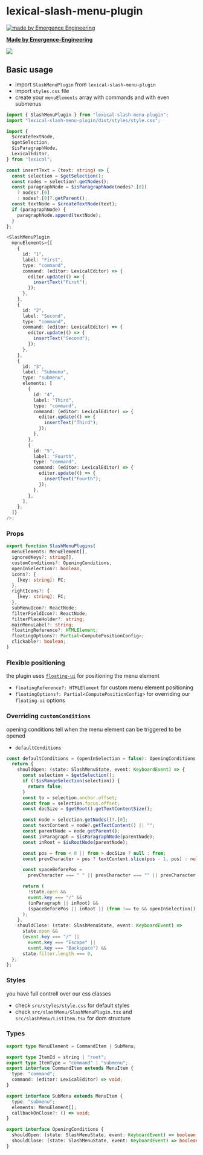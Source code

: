 # lexical-slash-menu-plugin

[![made by Emergence Engineering](https://emergence-engineering.com/ee-logo.svg)](https://emergence-engineering.com)

[**Made by Emergence-Engineering**](https://emergence-engineering.com/)

![](https://emergence-engineering.com/illustrations/slash-menu.gif)

## Basic usage

- import `SlashMenuPlugin` from `lexical-slash-menu-plugin`
- import `styles.css` file
- create your `menuElements` array with commands and with even submenus

```ts
import { SlashMenuPlugin } from "lexical-slash-menu-plugin";
import "lexical-slash-menu-plugin/dist/styles/style.css";

import {
  $createTextNode,
  $getSelection,
  $isParagraphNode,
  LexicalEditor,
} from "lexical";

const insertText = (text: string) => {
  const selection = $getSelection();
  const nodes = selection?.getNodes();
  const paragraphNode = $isParagraphNode(nodes?.[0])
    ? nodes?.[0]
    : nodes?.[0]?.getParent();
  const textNode = $createTextNode(text);
  if (paragraphNode) {
    paragraphNode.append(textNode);
  }
};

<SlashMenuPlugin
  menuElements={[
    {
      id: "1",
      label: "First",
      type: "command",
      command: (editor: LexicalEditor) => {
        editor.update(() => {
          insertText("First");
        });
      },
    },
    {
      id: "2",
      label: "Second",
      type: "command",
      command: (editor: LexicalEditor) => {
        editor.update(() => {
          insertText("Second");
        });
      },
    },
    {
      id: "3",
      label: "Submenu",
      type: "submenu",
      elements: [
        {
          id: "4",
          label: "Third",
          type: "command",
          command: (editor: LexicalEditor) => {
            editor.update(() => {
              insertText("Third");
            });
          },
        },
        {
          id: "5",
          label: "Fourth",
          type: "command",
          command: (editor: LexicalEditor) => {
            editor.update(() => {
              insertText("Fourth");
            });
          },
        },
      ],
    },
  ]}
/>;
```

### Props

```ts
export function SlashMenuPlugins(
  menuElements: MenuElement[],
  ignoredKeys?: string[],
  customConditions?: OpeningConditions,
  openInSelection?: boolean,
  icons?: {
    [key: string]: FC;
  },
  rightIcons?: {
    [key: string]: FC;
  },
  subMenuIcon?: ReactNode;
  filterFieldIcon?: ReactNode;
  filterPlaceHolder?: string;
  mainMenuLabel?: string;
  floatingReference?: HTMLElement;
  floatingOptions?: Partial<ComputePositionConfig>;
  clickable?: boolean;
)
```

### Flexible positioning

the plugin uses [`floating-ui`](https://floating-ui.com/) for positioning the menu element

- `floatingReference?: HTMLElement` for custom menu element positioning
- `floatingOptions?: Partial<ComputePositionConfig>` for overriding our `floating-ui` options

### Overriding `customConditions`

opening conditions tell when the menu element can be triggered to be opened

- `defaultConditions`

```ts
const defaultConditions = (openInSelection = false): OpeningConditions => {
  return {
    shouldOpen: (state: SlashMenuState, event: KeyboardEvent) => {
      const selection = $getSelection();
      if (!$isRangeSelection(selection)) {
        return false;
      }
      const to = selection.anchor.offset;
      const from = selection.focus.offset;
      const docSize = $getRoot().getTextContentSize();

      const node = selection.getNodes()?.[0];
      const textContent = node?.getTextContent() || "";
      const parentNode = node.getParent();
      const inParagraph = $isParagraphNode(parentNode);
      const inRoot = $isRootNode(parentNode);

      const pos = from < 0 || from > docSize ? null : from;
      const prevCharacter = pos ? textContent.slice(pos - 1, pos) : null;

      const spaceBeforePos =
        prevCharacter === " " || prevCharacter === "" || prevCharacter === " ";

      return (
        !state.open &&
        event.key === "/" &&
        (inParagraph || inRoot) &&
        (spaceBeforePos || inRoot || (from !== to && openInSelection))
      );
    },
    shouldClose: (state: SlashMenuState, event: KeyboardEvent) =>
      state.open &&
      (event.key === "/" ||
        event.key === "Escape" ||
        event.key === "Backspace") &&
      state.filter.length === 0,
  };
};
```

### Styles

you have full controll over our css classes

- check `src/styles/style.css` for default styles
- check `src/slashMenu/SlashMenuPlugin.tsx` and `src/slashMenu/ListItem.tsx` for dom structure

### Types

```ts
export type MenuElement = CommandItem | SubMenu;

export type ItemId = string | "root";
export type ItemType = "command" | "submenu";
export interface CommandItem extends MenuItem {
  type: "command";
  command: (editor: LexicalEditor) => void;
}

export interface SubMenu extends MenuItem {
  type: "submenu";
  elements: MenuElement[];
  callbackOnClose?: () => void;
}

export interface OpeningConditions {
  shouldOpen: (state: SlashMenuState, event: KeyboardEvent) => boolean;
  shouldClose: (state: SlashMenuState, event: KeyboardEvent) => boolean;
}
```
